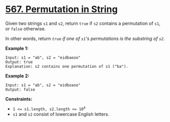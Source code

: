 # [567. Permutation in String](https://leetcode.com/problems/permutation-in-string/)

Given two strings `s1` and `s2`, return `true` if `s2` contains a permutation of `s1`, or `false` otherwise.

In other words, return _`true` if one of `s1`'s permutations is the substring of `s2`_.

**Example 1:**

```
Input: s1 = "ab", s2 = "eidbaooo"
Output: true
Explanation: s2 contains one permutation of s1 ("ba").
```

**Example 2:**

```
Input: s1 = "ab", s2 = "eidboaoo"
Output: false
```

**Constraints:**

-   <code>1 <= s1.length, s2.length <= 10<sup>4</sup></code>
-   `s1` and `s2` consist of lowercase English letters.
